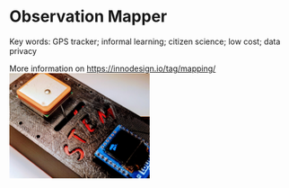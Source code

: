 # Observation Mapper  

Key words: GPS tracker; informal learning; citizen science; low cost; data privacy  

More information on https://innodesign.io/tag/mapping/
<img src="https://github.com/chrvoigt/observation-gadget/blob/master/doc/case.jpg" width="250">  

